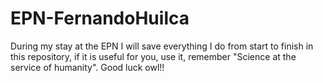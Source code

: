 # EPN-FernandoHuilca
During my stay at the EPN I will save everything I do from start to finish in this repository, if it is useful for you, use it, remember 
"Science at the service of humanity". Good luck owl!!

